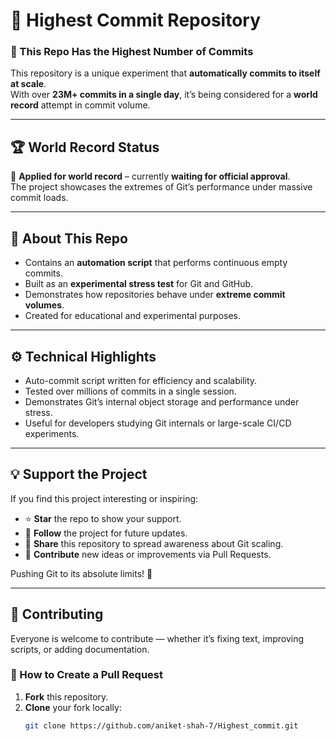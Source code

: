 # 🚀 Highest Commit Repository

### 🧠 This Repo Has the Highest Number of Commits
This repository is a unique experiment that **automatically commits to itself at scale**.  
With over **23M+ commits in a single day**, it’s being considered for a **world record** attempt in commit volume.

---

## 🏆 World Record Status
📜 **Applied for world record** – currently **waiting for official approval**.  
The project showcases the extremes of Git’s performance under massive commit loads.

---

## 📘 About This Repo
- Contains an **automation script** that performs continuous empty commits.
- Built as an **experimental stress test** for Git and GitHub.
- Demonstrates how repositories behave under **extreme commit volumes**.
- Created for educational and experimental purposes.

---

## ⚙️ Technical Highlights
- Auto-commit script written for efficiency and scalability.
- Tested over millions of commits in a single session.
- Demonstrates Git’s internal object storage and performance under stress.
- Useful for developers studying Git internals or large-scale CI/CD experiments.

---

## 💡 Support the Project
If you find this project interesting or inspiring:
- ⭐ **Star** the repo to show your support.
- 👀 **Follow** the project for future updates.
- 💬 **Share** this repository to spread awareness about Git scaling.
- 🔧 **Contribute** new ideas or improvements via Pull Requests.

Pushing Git to its absolute limits! 🚀

---

## 🤝 Contributing

Everyone is welcome to contribute — whether it’s fixing text, improving scripts, or adding documentation.

### 🔧 How to Create a Pull Request
1. **Fork** this repository.  
2. **Clone** your fork locally:
   ```bash
   git clone https://github.com/aniket-shah-7/Highest_commit.git
